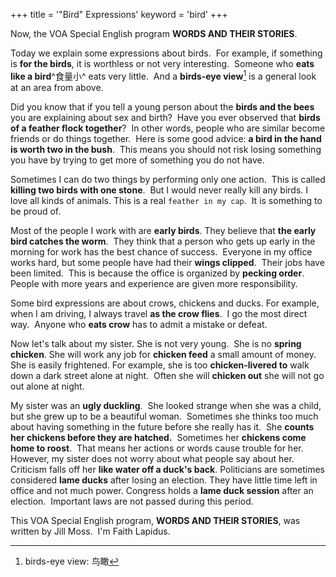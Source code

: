 +++
title = '"Bird" Expressions'
keyword = 'bird'
+++

Now, the VOA Special English program **WORDS AND THEIR STORIES**.

Today we explain some expressions about birds.  For example, if something is **for the birds**, it is worthless or not very interesting.  Someone who **eats like a bird**^食量小^ eats very little.  And a **birds-eye view**[^1] is a general look at an area from above.

Did you know that if you tell a young person about the **birds and the bees** you are explaining about sex and birth?  Have you ever observed that **birds of a feather flock together**?  In other words, people who are similar become friends or do things together.  Here is some good advice: **a bird in the hand is worth two in the bush**.  This means you should not risk losing something you have by trying to get more of something you do not have.

Sometimes I can do two things by performing only one action.  This is called **killing two birds with one stone**.  But I would never really kill any birds. I love all kinds of animals. This is a real `feather in my cap`.  It is something to be proud of.

Most of the people I work with are **early birds**. They believe that **the early bird catches the worm**.  They think that a person who gets up early in the morning for work has the best chance of success.  Everyone in my office works hard, but some people have had their **wings clipped**.  Their jobs have been limited.  This is because the office is organized by **pecking order**.  People with more years and experience are given more responsibility.

Some bird expressions are about crows, chickens and ducks. For example, when I am driving, I always travel **as the crow flies**.  I go the most direct way.  Anyone who **eats crow** has to admit a mistake or defeat.

Now let's talk about my sister. She is not very young.  She is no **spring chicken**. She will work any job for **chicken feed** a small amount of money.  She is easily frightened. For example, she is too **chicken-livered to** walk down a dark street alone at night.  Often she will **chicken out** she will not go out alone at night.

My sister was an **ugly duckling**.  She looked strange when she was a child, but she grew up to be a beautiful woman.  Sometimes she thinks too much about having something in the future before she really has it.  She **counts her chickens before they are hatched.**  Sometimes her **chickens come home to roost**.  That means her actions or words cause trouble for her.  However, my sister does not worry about what people say about her.  Criticism falls off her **like water off a duck's back**.
Politicians are sometimes considered **lame ducks** after losing an election. They have little time left in office and not much power. Congress holds a **lame duck session** after an election.  Important laws are not passed during this period.

This VOA Special English program, **WORDS AND THEIR STORIES**, was written by Jill Moss.  I'm Faith Lapidus.

[^1]: birds-eye view: 鸟瞰
